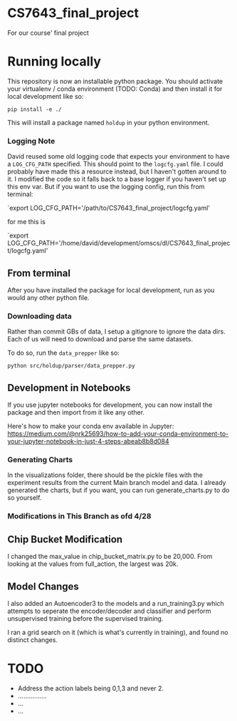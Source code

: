 # CS7643_final_project
For our course' final project

# Running locally
This repository is now an installable python package. You should activate your virtualenv / conda environment (TODO: Conda) and then install it for local development like so:

`pip install -e ./`

This will install a package named `holdup` in your python environment.

### Logging Note
David reused some old logging code that expects your environment to have a `LOG_CFG_PATH` specified. This should point to the `logcfg.yaml` file. I could probably have made this a resource instead, but I haven't gotten around to it. I modified the code so it falls back to a base logger if you haven't set up this env var. But if you want to use the logging config, run this from terminal:

`export LOG_CFG_PATH='/path/to/CS7643_final_project/logcfg.yaml'

for me this is

`export LOG_CFG_PATH='/home/david/development/omscs/dl/CS7643_final_project/logcfg.yaml'

## From terminal
After you have installed the package for local development, run as you would any other python file.

### Downloading data
Rather than commit GBs of data, I setup a gitignore to ignore the data dirs. Each of us will need to download and parse the same datasets.

To do so, run the `data_prepper` like so:

`python src/holdup/parser/data_prepper.py`

## Development in Notebooks
If you use jupyter notebooks for development, you can now install the package and then import from it like any other.

Here's how to make your conda env available in Jupyter: https://medium.com/@nrk25693/how-to-add-your-conda-environment-to-your-jupyter-notebook-in-just-4-steps-abeab8b8d084

### Generating Charts
In the visualizations folder, there should be the pickle files with the experiment results from the current Main branch model and data.
I already generated the charts, but if you want, you can run generate_charts.py to do so yourself.

### Modifications in This Branch as ofd 4/28

## Chip Bucket Modification
I changed the max_value in chip_bucket_matrix.py to be 20,000. From looking at the values from full_action, the largest was 20k.

## Model Changes
I also added an Autoencoder3 to the models and a run_training3.py which attempts to seperate the encoder/decoder and classifier and perform unsupervised training before the supervised training.

I ran a grid search on it (which is what's currently in training), and found no distinct changes.


# TODO
* Address the action labels being 0,1,3 and never 2.
* ................
* ...
* ...